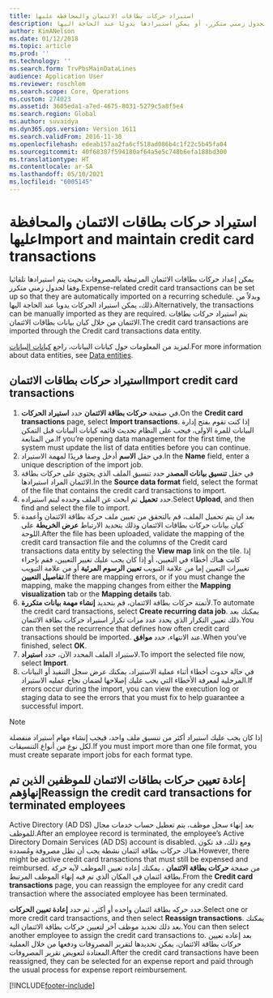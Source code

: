 ```yaml
---
title: استيراد حركات بطاقات الائتمان والمحافظة عليها
description: يوضح هذا الموضوع كيفية استيراد حركات بطاقات الائتمان مرتبطة بالمصروفات وصيانتها. يمكن إعداد هذه الحركات بحيث يتم استيرادها تلقائيًا وفقا لجدول زمني متكرر، أو يمكن استيرادها يدويًا عند الحاجة اليها.
author: KimANelson
ms.date: 01/12/2018
ms.topic: article
ms.prod: ''
ms.technology: ''
ms.search.form: TrvPbsMainDataLines
audience: Application User
ms.reviewer: roschlom
ms.search.scope: Core, Operations
ms.custom: 274023
ms.assetid: 3605eda1-a7ed-4675-8031-5279c5a8f5e4
ms.search.region: Global
ms.author: suvaidya
ms.dyn365.ops.version: Version 1611
ms.search.validFrom: 2016-11-30
ms.openlocfilehash: edeab157aa2fa6cf518ad086b4c1f22c5b45fa04
ms.sourcegitcommit: 40f68387f594180af64a5e5c748b6efa188bd300
ms.translationtype: HT
ms.contentlocale: ar-SA
ms.lasthandoff: 05/10/2021
ms.locfileid: "6005145"
---
```

# <a name="import-and-maintain-credit-card-transactions"></a><span data-ttu-id="5a62e-104">استيراد حركات بطاقات الائتمان والمحافظة عليها</span><span class="sxs-lookup"><span data-stu-id="5a62e-104">Import and maintain credit card transactions</span></span>

<span data-ttu-id="5a62e-105">يمكن إعداد حركات بطاقات الائتمان المرتبطة بالمصروفات بحيث يتم استيرادها تلقائيا وفقا لجدول زمني متكرر.</span><span class="sxs-lookup"><span data-stu-id="5a62e-105">Expense-related credit card transactions can be set up so that they are automatically imported on a recurring schedule.</span></span> <span data-ttu-id="5a62e-106">وبدلاً من ذلك، يمكن استيراد الحركات يدويا عند الحاجة اليها.</span><span class="sxs-lookup"><span data-stu-id="5a62e-106">Alternatively, the transactions can be manually imported as they are required.</span></span> <span data-ttu-id="5a62e-107">يتم استيراد حركات بطاقات الائتمان من خلال كيان بيانات بطاقات الائتمان.</span><span class="sxs-lookup"><span data-stu-id="5a62e-107">The credit card transactions are imported through the Credit card transactions data entity.</span></span>

<span data-ttu-id="5a62e-108">لمزيد من المعلومات حول كيانات البيانات، راجع [كيانات البيانات](/dynamics365/fin-ops-core/dev-itpro/data-entities/data-entities).</span><span class="sxs-lookup"><span data-stu-id="5a62e-108">For more information about data entities, see [Data entities](/dynamics365/fin-ops-core/dev-itpro/data-entities/data-entities).</span></span>

## <a name="import-credit-card-transactions"></a><span data-ttu-id="5a62e-109">استيراد حركات بطاقات الائتمان</span><span class="sxs-lookup"><span data-stu-id="5a62e-109">Import credit card transactions</span></span>

1. <span data-ttu-id="5a62e-110">في صفحة **حركات بطاقة الائتمان** حدد **استيراد الحركات**.</span><span class="sxs-lookup"><span data-stu-id="5a62e-110">On the **Credit card transactions** page, select **Import transactions**.</span></span> <span data-ttu-id="5a62e-111">إذا كنت تقوم بفتح إدارة البيانات للمرة الاولى، فيجب على النظام تحديث قائمه كيانات البيانات قبل التمكن من المتابعة.</span><span class="sxs-lookup"><span data-stu-id="5a62e-111">If you’re opening data management for the first time, the system must update the list of data entities before you can continue.</span></span>
2. <span data-ttu-id="5a62e-112">في حقل **الاسم** أدخل وصفا فريدًا لمهمة الاستيراد.</span><span class="sxs-lookup"><span data-stu-id="5a62e-112">In the **Name** field, enter a unique description of the import job.</span></span>
3. <span data-ttu-id="5a62e-113">في حقل **تنسيق بيانات المصدر** حدد تنسيق الملف الذي يحتوي على حركات بطاقة الائتمان المراد استيرادها.</span><span class="sxs-lookup"><span data-stu-id="5a62e-113">In the **Source data format** field, select the format of the file that contains the credit card transactions to import.</span></span>
4. <span data-ttu-id="5a62e-114">حدد **تحميل** ثم ابحث عن الملف وحدده ليتم استيراده.</span><span class="sxs-lookup"><span data-stu-id="5a62e-114">Select **Upload**, and then find and select the file to import.</span></span>
5. <span data-ttu-id="5a62e-115">بعد ان يتم تحميل الملف، قم بالتحقق من تعيين ملف حركة بطاقة الائتمان وأعمدة كيان بيانات حركات بطاقات الائتمان وذلك بتحديد الارتباط **عرض الخريطة** على اللوحة.</span><span class="sxs-lookup"><span data-stu-id="5a62e-115">After the file has been uploaded, validate the mapping of the credit card transaction file and the columns of the Credit card transactions data entity by selecting the **View map** link on the tile.</span></span> <span data-ttu-id="5a62e-116">إذا كانت هناك أخطاء في التعيين، أو إذا كان يجب عليك تغيير التعيين، فقم بإجراء تغييرات التعيين إما من علامة التبويب **تعيين الرسوم المرئية** أو من علامة التبويب **تفاصيل التعيين**.</span><span class="sxs-lookup"><span data-stu-id="5a62e-116">If there are mapping errors, or if you must change the mapping, make the mapping changes from either the **Mapping visualization** tab or the **Mapping details** tab.</span></span>
6. <span data-ttu-id="5a62e-117">لأتمتة حركات بطاقة الائتمان، قم بتحديد **إنشاء مهمة بيانات متكررة**.</span><span class="sxs-lookup"><span data-stu-id="5a62e-117">To automate the credit card transactions, select **Create recurring data job**.</span></span> <span data-ttu-id="5a62e-118">يمكنك بعد ذلك تعيين التكرار الذي يحدد عدد مرات تكرار استيراد حركات بطاقة الائتمان.</span><span class="sxs-lookup"><span data-stu-id="5a62e-118">You can then set the recurrence that defines how often credit card transactions should be imported.</span></span> <span data-ttu-id="5a62e-119">عند الانتهاء، حدد **موافق**.</span><span class="sxs-lookup"><span data-stu-id="5a62e-119">When you’ve finished, select **OK**.</span></span>
7. <span data-ttu-id="5a62e-120">لاستيراد الملف المحدد الآن، حدد **استيراد**.</span><span class="sxs-lookup"><span data-stu-id="5a62e-120">To import the selected file now, select **Import**.</span></span>
8. <span data-ttu-id="5a62e-121">في حالة حدوث أخطاء أثناء عملية الاستيراد، يمكنك عرض سجل التنفيذ أو البيانات المرحلية لمعرفة الأخطاء التي يجب عليك إصلاحها لضمان نجاح عمليه الاستيراد.</span><span class="sxs-lookup"><span data-stu-id="5a62e-121">If errors occur during the import, you can view the execution log or staging data to see the errors that you must fix to help guarantee a successful import.</span></span>

> [!NOTE]
> <span data-ttu-id="5a62e-122">إذا كان يجب عليك استيراد أكثر من تنسيق ملف واحد، فيجب إنشاء مهام استيراد منفصلة لكل نوع من أنواع التنسيقات.</span><span class="sxs-lookup"><span data-stu-id="5a62e-122">If you must import more than one file format, you must create separate import jobs for each format type.</span></span>

## <a name="reassign-the-credit-card-transactions-for-terminated-employees"></a><span data-ttu-id="5a62e-123">إعادة تعيين حركات بطاقات الائتمان للموظفين الذين تم إنهاؤهم</span><span class="sxs-lookup"><span data-stu-id="5a62e-123">Reassign the credit card transactions for terminated employees</span></span>

<span data-ttu-id="5a62e-124">بعد إنهاء سجل موظف، يتم تعطيل حساب ‏‫خدمات مجال Active Directory (AD DS)‬ للموظف.</span><span class="sxs-lookup"><span data-stu-id="5a62e-124">After an employee record is terminated, the employee’s Active Directory Domain Services (AD DS) account is disabled.</span></span> <span data-ttu-id="5a62e-125">ومع ذلك، قد تكون هناك حركات بطاقة ائتمان نشطة يجب أن تظل مصروفة ومُسددة.</span><span class="sxs-lookup"><span data-stu-id="5a62e-125">However, there might be active credit card transactions that must still be expensed and reimbursed.</span></span> <span data-ttu-id="5a62e-126">من صفحة **حركات بطاقة الائتمان** ، يمكنك إعاده تعيين الموظف لآيه حركة بطاقة ائتمان في المكان الذي تم فيه إنهاء الموظف المرتبط.</span><span class="sxs-lookup"><span data-stu-id="5a62e-126">From the **Credit card transactions** page, you can reassign the employee for any credit card transaction where the associated employee has been terminated.</span></span>

<span data-ttu-id="5a62e-127">حدد حركه بطاقة ائتمان واحده أو أكثر، ثم حدد **إعادة تعيين الحركات**.</span><span class="sxs-lookup"><span data-stu-id="5a62e-127">Select one or more credit card transactions, and then select **Reassign transactions**.</span></span> <span data-ttu-id="5a62e-128">يمكنك بعد ذلك تحديد موظف آخر لتعيين حركات بطاقة الائتمان اليه.</span><span class="sxs-lookup"><span data-stu-id="5a62e-128">You can then select another employee to assign the credit card transactions to.</span></span> <span data-ttu-id="5a62e-129">بعد إعاده تعيين حركات بطاقة الائتمان، يمكن تحديدها لتقرير المصروفات ودفعها من خلال العملية المعتادة لتعويض تقرير المصروفات.</span><span class="sxs-lookup"><span data-stu-id="5a62e-129">After the credit card transactions have been reassigned, they can be selected for an expense report and paid through the usual process for expense report reimbursement.</span></span>


[!INCLUDE[footer-include](../includes/footer-banner.md)]